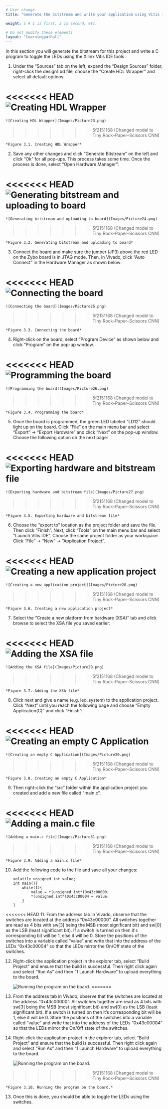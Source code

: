 ```yaml
---
# User change
title: "Generate the bitstream and write your application using Vitis IDE" 

weight: 5 # 1 is first, 2 is second, etc.

# Do not modify these elements
layout: "learningpathall"
---
```


In this section you will generate the bitstream for this project and write a C program to toggle the LEDs using the Xilinx Vitis IDE tools .

1. Under the “Sources” tab on the left, expand the “Design Sources” folder, right-click the design1.bd file, choose the “Create HDL Wrapper” and select all default options. 

<<<<<<< HEAD
    ![Creating HDL Wrapper](images/Picture23.png) 
=======
    ![Creating HDL Wrapper](Images/Picture23.png) 
>>>>>>> 5f2151168 (Changed model to Tiny Rock–Paper–Scissors CNN)

    *Figure 3.1. Creating HDL Wrapper*

2. Save any other changes and click “Generate Bitstream” on the left and click “Ok” for all pop-ups. This process takes some time. Once the process is done, select “Open Hardware Manager”:

<<<<<<< HEAD
    ![Generating bitstream and uploading to board](images/Picture24.png) 
=======
    ![Generating bitstream and uploading to board](Images/Picture24.png) 
>>>>>>> 5f2151168 (Changed model to Tiny Rock–Paper–Scissors CNN)

    *Figure 3.2. Generating bitstream and uploading to board*

3. Connect the board and make sure the jumper (JP3) above the red LED on the Zybo board is in JTAG mode. Then, in Vivado, click “Auto Connect” in the Hardware Manager as shown below:

<<<<<<< HEAD
    ![Connecting the board](images/Picture25.png) 
=======
    ![Connecting the board](Images/Picture25.png) 
>>>>>>> 5f2151168 (Changed model to Tiny Rock–Paper–Scissors CNN)

    *Figure 3.3. Connecting the board*

4. Right-click on the board, select “Program Device” as shown below and click “Program” on the pop-up window. 

<<<<<<< HEAD
    ![Programming the board](images/Picture26.png) 
=======
    ![Programming the board](Images/Picture26.png) 
>>>>>>> 5f2151168 (Changed model to Tiny Rock–Paper–Scissors CNN)

    *Figure 3.4. Programming the board*

5. Once the board is programmed, the green LED labeled “LD12” should light up on the board. Click “File” on the main menu bar and select “Export” -> “Export Hardware” and click “Next” on the pop-up window. Choose the following option on the next page:

<<<<<<< HEAD
    ![Exporting hardware and bitstream file](images/Picture27.png) 
=======
    ![Exporting hardware and bitstream file](Images/Picture27.png) 
>>>>>>> 5f2151168 (Changed model to Tiny Rock–Paper–Scissors CNN)

    *Figure 3.5. Exporting hardware and bitstream file* 

6. Choose the “export to” location as the project folder and save the file. Then click “Finish”. Next, click “Tools” on the main menu bar and select “Launch Vitis IDE”. Choose the same project folder as your workspace. Click “File” -> “New” -> “Application Project”.

<<<<<<< HEAD
    ![Creating a new application project](images/Picture28.png) 
=======
    ![Creating a new application project](Images/Picture28.png) 
>>>>>>> 5f2151168 (Changed model to Tiny Rock–Paper–Scissors CNN)

    *Figure 3.6. Creating a new application project*

7. Select the “Create a new platform from hardware (XSA)” tab and click browse to select the XSA file you saved earlier:

<<<<<<< HEAD
    ![Adding the XSA file](images/Picture29.png) 
=======
    ![Adding the XSA file](Images/Picture29.png) 
>>>>>>> 5f2151168 (Changed model to Tiny Rock–Paper–Scissors CNN)

    *Figure 3.7. Adding the XSA file*

8. Click next and give a name (e.g. led_system) to the application project. Click “Next” until you reach the following page and choose “Empty Application(C)” and click “Finish”:

<<<<<<< HEAD
    ![Creating an empty C Application](images/Picture30.png) 
=======
    ![Creating an empty C Application](Images/Picture30.png) 
>>>>>>> 5f2151168 (Changed model to Tiny Rock–Paper–Scissors CNN)

    *Figure 3.8. Creating an empty C Application*


9. Then right-click the “src” folder within the application project you created and add a new file called “main.c”. 

<<<<<<< HEAD
    ![Adding a main.c file](images/Picture31.png) 
=======
    ![Adding a main.c file](Images/Picture31.png) 
>>>>>>> 5f2151168 (Changed model to Tiny Rock–Paper–Scissors CNN)

    *Figure 3.9. Adding a main.c file*

10. Add the following code to the file and save all your changes:

    ```
    volatile unsigned int value;
    int main(){
        while(1){
            value = *(unsigned int*)0x43c00000;
            *(unsigned int*)0x43c00004 = value;
        }
    }
    ```

<<<<<<< HEAD
11. From the address tab in Vivado, observe that the switches are located at the address “0x43c00000”. All switches together are read as 4 bits with sw[3] being the MSB (most significant bit) and sw[0] as the LSB (least significant bit). If a switch is turned on then it's corresponding bit will be 1, else it will be 0. Store the positions of the switches into a variable called “value” and write that into the address of the LEDs “0x43c00004” so that the LEDs mirror the On/Off state of the switches.

12. Right-click the application project in the explorer tab, select “Build Project” and ensure that the build is successful. Then right click again and select “Run As” and then “1 Launch Hardware” to upload everything to the board.

    ![Running the program on the board.](images/Picture32.png) 
=======
11. From the address tab in Vivado, observe that the switches are located at the address “0x43c00000”. All switches together are read as 4 bits with sw[3] being the MSB (most significant bit) and sw[0] as the LSB (least significant bit). If a switch is turned on then it’s corresponding bit will be 1, else it will be 0. Store the positions of the switches into a variable called “value” and write that into the address of the LEDs “0x43c00004” so that the LEDs mirror the On/Off state of the switches.

12. Right-click the application project in the explorer tab, select “Build Project” and ensure that the build is successful. Then right click again and select “Run As” and then “1 Launch Hardware” to upload everything to the board.

    ![Running the program on the board.](Images/Picture32.png) 
>>>>>>> 5f2151168 (Changed model to Tiny Rock–Paper–Scissors CNN)

    *Figure 3.10. Running the program on the board.*

13. Once this is done, you should be able to toggle the LEDs using the switches. 

